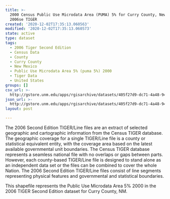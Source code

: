 ```yaml
---
title: >-
  2000 Census Public Use Microdata Area (PUMA) 5% for Curry County, New Mexico,
  2006se TIGER
created: '2020-12-02T17:35:13.060563'
modified: '2020-12-02T17:35:13.060573'
state: active
type: dataset
tags:
  - 2006 Tiger Second Edition
  - Census Data
  - County
  - Curry County
  - New Mexico
  - Public Use Microdata Area 5% (puma 5%) 2000
  - Tiger Data
  - United States
groups: []
csv_url: >-
  http://gstore.unm.edu/apps/rgisarchive/datasets/405f27d9-dc71-4a48-9494-6d9c0bd4a330/tgr2006se_curr_puma5.derived.csv
json_url: >-
  http://gstore.unm.edu/apps/rgisarchive/datasets/405f27d9-dc71-4a48-9494-6d9c0bd4a330/tgr2006se_curr_puma5.derived.json
layout: post

---
```

The 2006 Second Edition TIGER/Line files are an extract of selected geographic and cartographic information from the Census TIGER database.  The geographic coverage for a single TIGER/Line file is a county or statistical equivalent entity, with the coverage area based on the latest available governmental unit boundaries. The Census TIGER database represents a seamless national file with no overlaps or gaps between parts.  However, each county-based TIGER/Line file is designed to stand alone as an independent data set or the files can be combined to cover the whole Nation.  The 2006 Second Edition  TIGER/Line files consist of line segments representing physical features and governmental and statistical boundaries.  

This shapefile represents the Public Use Microdata Area 5% 2000 in the 2006 TIGER Second Edition dataset for Curry County, NM.
